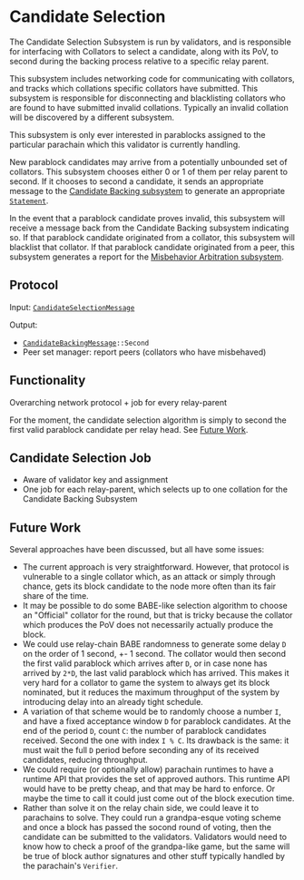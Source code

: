 # Candidate Selection

The Candidate Selection Subsystem is run by validators, and is responsible for interfacing with Collators to select a candidate, along with its PoV, to second during the backing process relative to a specific relay parent.

This subsystem includes networking code for communicating with collators, and tracks which collations specific collators have submitted. This subsystem is responsible for disconnecting and blacklisting collators who are found to have submitted invalid collations. Typically an invalid collation will be discovered by a different subsystem.

This subsystem is only ever interested in parablocks assigned to the particular parachain which this validator is currently handling.

New parablock candidates may arrive from a potentially unbounded set of collators. This subsystem chooses either 0 or 1 of them per relay parent to second. If it chooses to second a candidate, it sends an appropriate message to the [Candidate Backing subsystem](candidate-backing.md) to generate an appropriate [`Statement`](../../types/backing.md#statement-type).

In the event that a parablock candidate proves invalid, this subsystem will receive a message back from the Candidate Backing subsystem indicating so. If that parablock candidate originated from a collator, this subsystem will blacklist that collator. If that parablock candidate originated from a peer, this subsystem generates a report for the [Misbehavior Arbitration subsystem](../utility/misbehavior-arbitration.md).

## Protocol

Input: [`CandidateSelectionMessage`](../../types/overseer-protocol.md#candidate-selection-message)

Output:

- [`CandidateBackingMessage`](../../types/overseer-protocol.md#candidate-backing-message)`::Second`
- Peer set manager: report peers (collators who have misbehaved)

## Functionality

Overarching network protocol + job for every relay-parent

For the moment, the candidate selection algorithm is simply to second the first valid parablock candidate per relay head. See [Future Work](#future-work).

## Candidate Selection Job

- Aware of validator key and assignment
- One job for each relay-parent, which selects up to one collation for the Candidate Backing Subsystem

## Future Work

Several approaches have been discussed, but all have some issues:

- The current approach is very straightforward. However, that protocol is vulnerable to a single collator which, as an attack or simply through chance, gets its block candidate to the node more often than its fair share of the time.
- It may be possible to do some BABE-like selection algorithm to choose an "Official" collator for the round, but that is tricky because the collator which produces the PoV does not necessarily actually produce the block.
- We could use relay-chain BABE randomness to generate some delay `D` on the order of 1 second, +- 1 second. The collator would then second the first valid parablock which arrives after `D`, or in case none has arrived by `2*D`, the last valid parablock which has arrived. This makes it very hard for a collator to game the system to always get its block nominated, but it reduces the maximum throughput of the system by introducing delay into an already tight schedule.
- A variation of that scheme would be to randomly choose a number `I`, and have a fixed acceptance window `D` for parablock candidates. At the end of the period `D`, count `C`: the number of parablock candidates received. Second the one with index `I % C`. Its drawback is the same: it must wait the full `D` period before seconding any of its received candidates, reducing throughput.
- We could require (or optionally allow) parachain runtimes to have a runtime API that provides the set of approved authors. This runtime API would have to be pretty cheap, and that may be hard to enforce. Or maybe the time to call it could just come out of the block execution time.
- Rather than solve it on the relay chain side, we could leave it to parachains to solve. They could run a grandpa-esque voting scheme and once a block has passed the socond round of voting, then the candidate can be submitted to the validators. Validators would need to know how to check a proof of the grandpa-like game, but the same will be true of block author signatures and other stuff typically handled by the parachain's `Verifier`.
